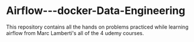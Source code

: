 # Airflow---docker-Data-Engineering
This repository contains all the hands on problems practiced while learning airflow from Marc Lamberti's all of the 4 udemy courses.
